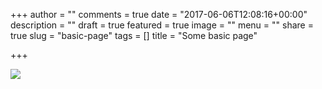 +++
author = ""
comments = true
date = "2017-06-06T12:08:16+00:00"
description = ""
draft = true
featured = true
image = ""
menu = ""
share = true
slug = "basic-page"
tags = []
title = "Some basic page"

+++


![](/uploads/2017/06/06/57041529-zoidberg-wallpapers.jpg)

